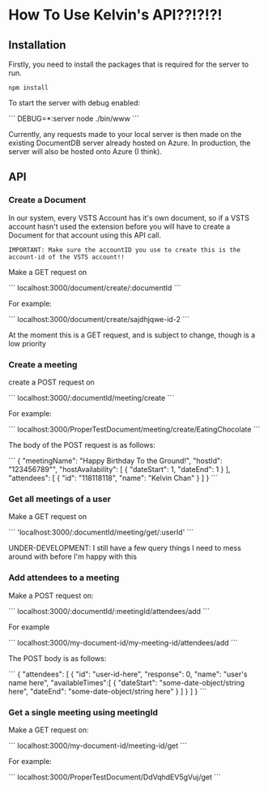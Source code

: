 <h1>How To Use Kelvin's API??!?!?!</h1>
<h2>Installation</h2>
<p>Firstly, you need to install the packages that is required for the server to run.</p>

```
npm install
```
<p>To start the server with debug enabled:</p>
```
DEBUG=*:server node ./bin/www
```
<p>
    Currently, any requests made to your local server is then made on the existing 
    DocumentDB server already hosted on Azure. In production, the server will also
    be hosted onto Azure (I think).
</p>


<h2>API</h2>

<h3>Create a Document</h3>
<p>
    In our system, every VSTS Account has it's own document, so if a VSTS account hasn't used the extension before
    you will have to create a Document for that account using this API call.

    IMPORTANT: Make sure the accountID you use to create this is the account-id of the VSTS account!!
</p>
<p>Make a GET request on</p>
```
localhost:3000/document/create/:documentId
```
<p>For example:</p>
```
localhost:3000/document/create/sajdhjqwe-id-2
```
<p>At the moment this is a GET request, and is subject to change, though is a low priority<p>



<h3>Create a meeting</h3>
<p>create a POST request on </p>
```
localhost:3000/:documentId/meeting/create
```
<p>For example:</p>
```
localhost:3000/ProperTestDocument/meeting/create/EatingChocolate
```
<p>The body of the POST request is as follows:</p>
```
{
    "meetingName": "Happy Birthday To the Ground!",
    "hostId": "123456789"",
    "hostAvailability": [
        {
            "dateStart": 1,
            "dateEnd": 1
        }
    ],
    "attendees": [
        {
            "id": "118118118",
            "name": "Kelvin Chan"
        }
    ]        
}
```

<h3>Get all meetings of a user</h3>
<p>Make a GET request on</p>
```
'localhost:3000/:documentId/meeting/get/:userId'
```
<p>UNDER-DEVELOPMENT: I still have a few query things I need to mess around with before I'm happy with this</p>

<h3>Add attendees to a meeting</h3>
<p>Make a POST request on:</p>
```
localhost:3000/:documentId/:meetingId/attendees/add
```
<p>For example</p>
```
localhost:3000/my-document-id/my-meeting-id/attendees/add
```
<p>The POST body is as follows:</p>
```
{
    "attendees": [
        {
            "id": "user-id-here",
            "response": 0,
            "name": "user's name here",
            "availableTimes":[
                {
                    "dateStart": "some-date-object/string here",
                    "dateEnd": "some-date-object/string here"
                }
            ]
        }
    ]
}
```
<p>

<h3>Get a single meeting using meetingId</h3>
<p>Make a GET request on:</p>
```
localhost:3000/my-document-id/meeting-id/get
```
</p>For example:</p>
```
localhost:3000/ProperTestDocument/DdVqhdEV5gVuj/get
```